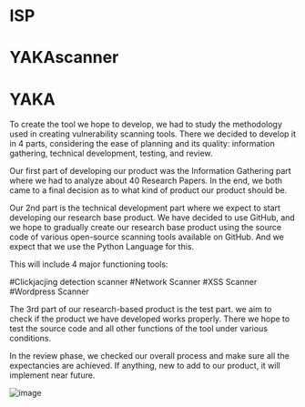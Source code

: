 # ISP
# YAKAscanner
# YAKA

To create the tool we hope to develop, we had to study the methodology used in creating vulnerability scanning tools. There we decided to develop it in 4 parts, considering the ease of planning and its quality: information gathering, technical development, testing, and review.

Our first part of developing our product was the Information Gathering part where we had to analyze about 40 Research Papers. In the end, we both came to a final decision as to what kind of product our product should be.

Our 2nd part is the technical development part where we expect to start developing our research base product. We have decided to use GitHub, and we hope to gradually create our research base product using the source code of various open-source scanning tools available on GitHub. And we expect that we use the Python Language for this.

This will include 4 major functioning tools:

#Clickjacjing detection scanner
#Network Scanner
#XSS Scanner
#Wordpress Scanner

The 3rd part of our research-based product is the test part. we aim to check if the product we have developed works properly. There we hope to test the source code and all other functions of the tool under various conditions.

In the review phase, we checked our overall process and make sure all the expectancies are achieved. If anything, new to add to our product, it will implement near future.

![image](https://user-images.githubusercontent.com/83289805/206367938-26db1cf9-df02-4f81-95a4-8393ee078df5.png)
